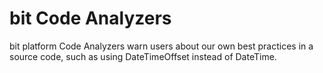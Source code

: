 # bit Code Analyzers

bit platform Code Analyzers warn users about our own best practices in a source code, such as using DateTimeOffset instead of DateTime.
